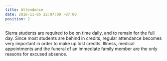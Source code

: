 ```yaml
---
title: Attendance
date: 2016-11-05 22:07:00 -07:00
position: 2
---
```


Sierra students are required to be on time daily, and to remain for the full day. Since most students are behind in credits, regular attendance becomes very important in order to make up lost credits. Illness, medical appointments and the funeral of an immediate family member are the only reasons for excused absence.